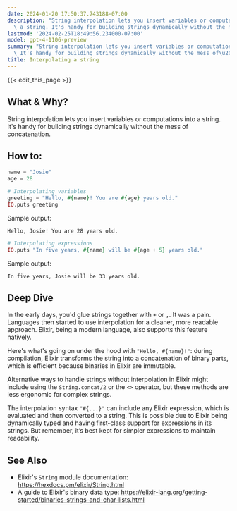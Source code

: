 ```yaml
---
date: 2024-01-20 17:50:37.743188-07:00
description: "String interpolation lets you insert variables or computations into\
  \ a string. It's handy for building strings dynamically without the mess of\u2026"
lastmod: '2024-02-25T18:49:56.234000-07:00'
model: gpt-4-1106-preview
summary: "String interpolation lets you insert variables or computations into a string.\
  \ It's handy for building strings dynamically without the mess of\u2026"
title: Interpolating a string
---
```


{{< edit_this_page >}}

## What & Why?
String interpolation lets you insert variables or computations into a string. It's handy for building strings dynamically without the mess of concatenation.

## How to:
```elixir
name = "Josie"
age = 28

# Interpolating variables
greeting = "Hello, #{name}! You are #{age} years old."
IO.puts greeting
```
Sample output:
```
Hello, Josie! You are 28 years old.
```
```elixir
# Interpolating expressions
IO.puts "In five years, #{name} will be #{age + 5} years old."
```
Sample output:
```
In five years, Josie will be 33 years old.
```

## Deep Dive
In the early days, you'd glue strings together with `+` or `,`. It was a pain. Languages then started to use interpolation for a cleaner, more readable approach. Elixir, being a modern language, also supports this feature natively.

Here's what's going on under the hood with `"Hello, #{name}!"`: during compilation, Elixir transforms the string into a concatenation of binary parts, which is efficient because binaries in Elixir are immutable.

Alternative ways to handle strings without interpolation in Elixir might include using the `String.concat/2` or the `<>` operator, but these methods are less ergonomic for complex strings.

The interpolation syntax `"#{...}"` can include any Elixir expression, which is evaluated and then converted to a string. This is possible due to Elixir being dynamically typed and having first-class support for expressions in its strings. But remember, it’s best kept for simpler expressions to maintain readability.

## See Also
- Elixir's `String` module documentation: https://hexdocs.pm/elixir/String.html
- A guide to Elixir's binary data type: https://elixir-lang.org/getting-started/binaries-strings-and-char-lists.html
